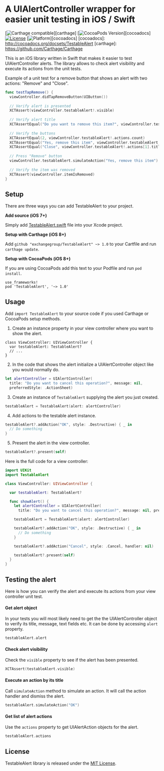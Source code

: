 # A UIAlertController wrapper for easier unit testing in iOS / Swift

[![Carthage compatible](https://img.shields.io/badge/Carthage-compatible-4BC51D.svg?style=flat)][carthage]
[![CocoaPods Version](https://img.shields.io/cocoapods/v/TestableAlert.svg?style=flat)][cocoadocs]
[![License](https://img.shields.io/cocoapods/l/TestableAlert.svg?style=flat)](LICENSE)
[![Platform](https://img.shields.io/cocoapods/p/TestableAlert.svg?style=flat)][cocoadocs]
[cocoadocs]: http://cocoadocs.org/docsets/TestableAlert
[carthage]: https://github.com/Carthage/Carthage

This is an iOS library written in Swift that makes it easier to test UIAlertController alerts. The library allows to check alert visibility and execute its actions from the unit tests.

Example of a unit test for a remove button that shows an alert with two actions: "Remove" and "Close".

```Swift
func testTapRemove() {
  viewController.didTapRemoveButton(UIButton())
  
  // Verify alert is presented
  XCTAssert(viewController.testableAlert!.visible)
 
  // Verify alert title
  XCTAssertEqual("Do you want to remove this item?", viewController.testableAlert!.alert.title)
  
  // Verify the buttons
  XCTAssertEqual(2, viewController.testableAlert!.actions.count)
  XCTAssertEqual("Yes, remove this item", viewController.testableAlert!.actions[0].title)
  XCTAssertEqual("Close", viewController.testableAlert!.actions[1].title)
  
  // Press "Remove" button
  viewController.testableAlert.simulateAction("Yes, remove this item")
  
  // Verify the item was removed
  XCTAssert(viewController.itemIsRemoved)
}
```

## Setup

There are three ways you can add TestableAlert to your project.

**Add source (iOS 7+)**

Simply add [TestableAlert.swift](https://github.com/exchangegroup/TestableAlert/blob/master/TestableAlert/TestableAlert.swift) file into your Xcode project.

**Setup with Carthage (iOS 8+)**

Add `github "exchangegroup/TestableAlert" ~> 1.0` to your Cartfile and run `carthage update`.

**Setup with CocoaPods (iOS 8+)**

If you are using CocoaPods add this text to your Podfile and run `pod install`.

    use_frameworks!
    pod 'TestableAlert', '~> 1.0'


## Usage

Add `import TestableAlert` to your source code if you used Carthage or CocoaPods setup methods.

1) Create an instance property in your view controller where you want to show the alert.

```
class ViewController: UIViewController {
  var testableAlert: TestableAlert?
  // ...
}
```

2) In the code that shows the alert initialize a UIAlertController object like you would normally do.

```Swift
let alertController = UIAlertController(
  title: "Do you want to cancel this operation?", message: nil,
  preferredStyle: .ActionSheet)
```

3) Create an instance of `TestableAlert` supplying the alert you just created.

```Swift
testableAlert = TestableAlert(alert: alertController)
```

4) Add actions to the testable alert instance.

```Swift
testableAlert?.addAction("OK", style: .Destructive) { _ in
  // Do something
}
```

5) Present the alert in the view controller.

```Swift
testableAlert?.present(self)
```

Here is the full code for a view controller:

```Swift
import UIKit
import TestableAlert

class ViewController: UIViewController {

  var testableAlert: TestableAlert?

  func showAlert() {
    let alertController = UIAlertController(
      title: "Do you want to cancel this operation?", message: nil, preferredStyle: .ActionSheet)

    testableAlert = TestableAlert(alert: alertController)

    testableAlert?.addAction("OK", style: .Destructive) { _ in
      // Do something
    }

    testableAlert?.addAction("Cancel", style: .Cancel, handler: nil)

    testableAlert?.present(self)
  }
}
```


## Testing the alert

Here is how you can verify the alert and execute its actions from your view controller unit test.

#### Get alert object

In your tests you will most likely need to get the the UIAlertController object to verify its title, message, text fields etc. It can be done by accessing `alert` property.

```Swift
testableAlert.alert
```

#### Check alert visibility

Check the `visible` property to see if the alert has been presented.

```Swift
XCTAssert(testableAlert.visible)
```

#### Execute an action by its title

Call `simulateAction` method to simulate an action. It will call the action handler and dismiss the alert.

```Swift
testableAlert.simulateAction("OK")
```

#### Get list of alert actions

Use the `actions` property to get UIAlertAction objects for the alert.

```Swift
testableAlert.actions
```


## License

TestableAlert library is released under the [MIT License](LICENSE).




